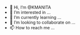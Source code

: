 - 👋 Hi, I’m @KMANITA
- 👀 I’m interested in ...
- 🌱 I’m currently learning ...
- 💞️ I’m looking to collaborate on ...
- 📫 How to reach me ...

<!---
KMANITA/KMANITA is a ✨ special ✨ repository because its `README.md` (this file) appears on your GitHub profile.
You can click the Preview link to take a look at your changes.
--->
